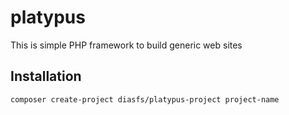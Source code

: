 # platypus

This is simple PHP framework to build generic web sites

## Installation

```
composer create-project diasfs/platypus-project project-name
```
